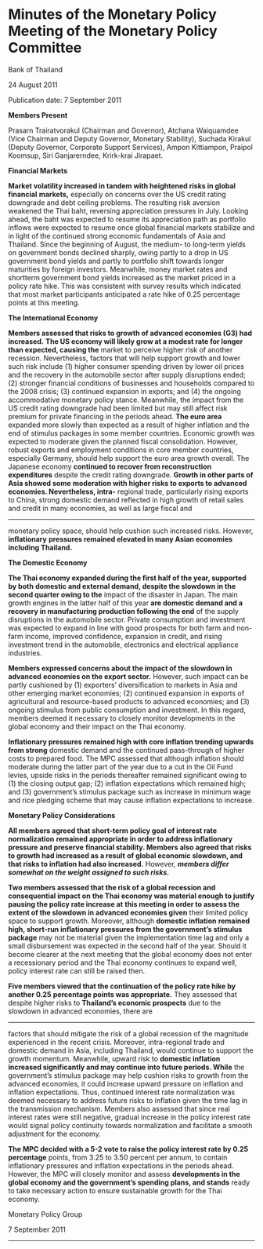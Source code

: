 # Minutes of the Monetary Policy Meeting of the Monetary Policy Committee

 Bank of Thailand

 24 August 2011

 Publication date: 7 September 2011

**Members Present**

Prasarn Trairatvorakul (Chairman and Governor), Atchana Waiquamdee (Vice Chairman
and Deputy Governor, Monetary Stability), Suchada Kirakul (Deputy Governor, Corporate
Support Services), Ampon Kittiampon, Praipol Koomsup, Siri Ganjarerndee, Krirk-krai
Jirapaet.

**Financial Markets**

**Market volatility increased in tandem with heightened risks in global financial**
**markets,** especially on concerns over the US credit rating downgrade and debt ceiling
problems. The resulting risk aversion weakened the Thai baht, reversing appreciation
pressures in July. Looking ahead, the baht was expected to resume its appreciation path as
portfolio inflows were expected to resume once global financial markets stabilize and in
light of the continued strong economic fundamentals of Asia and Thailand. Since the
beginning of August, the medium- to long-term yields on government bonds declined
sharply, owing partly to a drop in US government bond yields and partly to portfolio shift
towards longer maturities by foreign investors. Meanwhile, money market rates and shortterm government bond yields increased as the market priced in a policy rate hike. This was
consistent with survey results which indicated that most market participants anticipated a
rate hike of 0.25 percentage points at this meeting.

**The International Economy**

**Members assessed that risks to growth of advanced economies (G3) had increased.**
**The US economy will likely grow at a modest rate for longer than expected, causing the**
market to perceive higher risk of another recession. Nevertheless, factors that will help
support growth and lower such risk include (1) higher consumer spending driven by lower
oil prices and the recovery in the automobile sector after supply disruptions ended;
(2) stronger financial conditions of businesses and households compared to the 2008 crisis;
(3) continued expansion in exports; and (4) the ongoing accommodative monetary policy
stance. Meanwhile, the impact from the US credit rating downgrade had been limited but
may still affect risk premium for private financing in the periods ahead. **The euro area**
expanded more slowly than expected as a result of higher inflation and the end of stimulus
packages in some member countries. Economic growth was expected to moderate given
the planned fiscal consolidation. However, robust exports and employment conditions in
core member countries, especially Germany, should help support the euro area growth
overall. The Japanese economy **continued to recover from reconstruction expenditures**
despite the credit rating downgrade. **Growth in other parts of Asia showed some**
**moderation with higher risks to exports to advanced economies. Nevertheless, intra-**
regional trade, particularly rising exports to China, strong domestic demand reflected in
high growth of retail sales and credit in many economies, as well as large fiscal and


-----

monetary policy space, should help cushion such increased risks. However, **inflationary**
**pressures remained elevated in many Asian economies including Thailand.**

**The Domestic Economy**

**The Thai economy expanded during the first half of the year, supported by both**
**domestic and external demand, despite the slowdown in the second quarter owing to the**
impact of the disaster in Japan. The main growth engines in the latter half of this year
**are domestic demand and a recovery in manufacturing production following the end**
of the supply disruptions in the automobile sector. Private consumption and investment
was expected to expand in line with good prospects for both farm and non-farm income,
improved confidence, expansion in credit, and rising investment trend in the automobile,
electronics and electrical appliance industries.

**Members expressed concerns about the impact of the slowdown in advanced**
**economies on the export sector.** However, such impact can be partly cushioned by
(1) exporters’ diversification to markets in Asia and other emerging market economies;
(2) continued expansion in exports of agricultural and resource-based products to advanced
economies; and (3) ongoing stimulus from public consumption and investment. In this
regard, members deemed it necessary to closely monitor developments in the global
economy and their impact on the Thai economy.

**Inflationary pressures remained high with core inflation trending upwards from strong**
domestic demand and the continued pass-through of higher costs to prepared food. The
MPC assessed that although inflation should moderate during the latter part of the year due
to a cut in the Oil Fund levies, upside risks in the periods thereafter remained significant
owing to (1) the closing output gap; (2) inflation expectations which remained high; and
(3) government’s stimulus package such as increase in minimum wage and rice pledging
scheme that may cause inflation expectations to increase.

**Monetary Policy Considerations**

**All members agreed that short-term policy goal of interest rate normalization**
**remained appropriate in order to address inflationary pressure and preserve**
**financial stability. Members also agreed that risks to growth had increased as a result**
**of global economic slowdown, and that risks to inflation had also increased.** However,
**_members differ somewhat on the weight assigned to such risks._**

**Two members assessed that the risk of a global recession and consequential impact on**
**the Thai economy was material enough to justify pausing the policy rate increase at**
**this meeting in order to assess the extent of the slowdown in advanced economies given**
their limited policy space to support growth. Moreover, although **domestic inflation**
**remained high, short-run inflationary pressures from the government’s stimulus package**
may not be material given the implementation time lag and only a small disbursement was
expected in the second half of the year. Should it become clearer at the next meeting that
the global economy does not enter a recessionary period and the Thai economy continues
to expand well, policy interest rate can still be raised then.

**Five members viewed that the continuation of the policy rate hike by another 0.25**
**percentage points was appropriate.** They assessed that despite higher risks to
**Thailand’s economic prospects** due to the slowdown in advanced economies, there are


-----

factors that should mitigate the risk of a global recession of the magnitude experienced in
the recent crisis. Moreover, intra-regional trade and domestic demand in Asia, including
Thailand, would continue to support the growth momentum. Meanwhile, upward risk to
**domestic inflation increased significantly and may continue into future periods. While**
the government’s stimulus package may help cushion risks to growth from the advanced
economies, it could increase upward pressure on inflation and inflation expectations. Thus,
continued interest rate normalization was deemed necessary to address future risks to
inflation given the time lag in the transmission mechanism. Members also assessed that
since real interest rates were still negative, gradual increase in the policy interest rate
would signal policy continuity towards normalization and facilitate a smooth adjustment
for the economy.

**The MPC decided with a 5-2 vote to raise the policy interest rate by 0.25 percentage**
points, from 3.25 to 3.50 percent per annum, to contain inflationary pressures and inflation
expectations in the periods ahead. However, the MPC will closely monitor and assess
**developments in the global economy and the government’s spending plans, and stands**
ready to take necessary action to ensure sustainable growth for the Thai economy.

Monetary Policy Group

7 September 2011


-----

